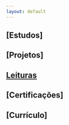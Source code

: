 ```yaml
---
layout: default
---
```


## [Estudos]
## [Projetos]
## [Leituras](./Leituras/Python/Curso_Intensivo_Python)
## [Certificações]
## [Currículo]
